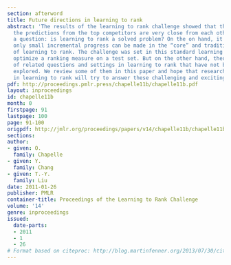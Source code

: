 ```yaml
---
section: afterword
title: Future directions in learning to rank
abstract: 'The results of the learning to rank challenge showed that the quality of
  the predictions from the top competitors are very close from each other. This raises
  a question: is learning to rank a solved problem? On the on hand, it is likely that
  only small incremental progress can be made in the “core” and traditional problematics
  of learning to rank. The challenge was set in this standard learning to rank scenario:
  optimize a ranking measure on a test set. But on the other hand, there are a lot
  of related questions and settings in learning to rank that have not been yet fully
  explored. We review some of them in this paper and hope that researchers interested
  in learning to rank will try to answer these challenging and exciting research questions.'
pdf: http://proceedings.pmlr.press/chapelle11b/chapelle11b.pdf
layout: inproceedings
id: chapelle11b
month: 0
firstpage: 91
lastpage: 100
page: 91-100
origpdf: http://jmlr.org/proceedings/papers/v14/chapelle11b/chapelle11b.pdf
sections: 
author:
- given: O.
  family: Chapelle
- given: Y.
  family: Chang
- given: T.-Y.
  family: Liu
date: 2011-01-26
publisher: PMLR
container-title: Proceedings of the Learning to Rank Challenge
volume: '14'
genre: inproceedings
issued:
  date-parts:
  - 2011
  - 1
  - 26
# Format based on citeproc: http://blog.martinfenner.org/2013/07/30/citeproc-yaml-for-bibliographies/
---
```

